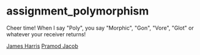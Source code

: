 assignment_polymorphism
=======================

Cheer time! When I say "Poly", you say "Morphic", "Gon", "Vore", "Glot" or whatever your receiver returns!

[James Harris](https://github.com/domarp-j/)
[Pramod Jacob](https://github.com/DawnPaladin/)

